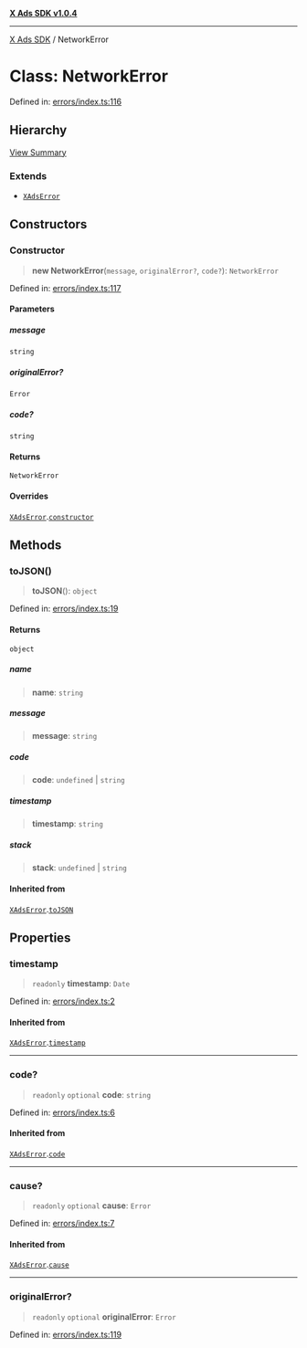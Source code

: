 [**X Ads SDK v1.0.4**](../README.md)

***

[X Ads SDK](../globals.md) / NetworkError

# Class: NetworkError

Defined in: [errors/index.ts:116](https://github.com/kage1020/x-ads-sdk/blob/main/src/errors/index.ts#L116)

## Hierarchy

[View Summary](../hierarchy.md)

### Extends

- [`XAdsError`](XAdsError.md)

## Constructors

### Constructor

> **new NetworkError**(`message`, `originalError?`, `code?`): `NetworkError`

Defined in: [errors/index.ts:117](https://github.com/kage1020/x-ads-sdk/blob/main/src/errors/index.ts#L117)

#### Parameters

##### message

`string`

##### originalError?

`Error`

##### code?

`string`

#### Returns

`NetworkError`

#### Overrides

[`XAdsError`](XAdsError.md).[`constructor`](XAdsError.md#constructor)

## Methods

### toJSON()

> **toJSON**(): `object`

Defined in: [errors/index.ts:19](https://github.com/kage1020/x-ads-sdk/blob/main/src/errors/index.ts#L19)

#### Returns

`object`

##### name

> **name**: `string`

##### message

> **message**: `string`

##### code

> **code**: `undefined` \| `string`

##### timestamp

> **timestamp**: `string`

##### stack

> **stack**: `undefined` \| `string`

#### Inherited from

[`XAdsError`](XAdsError.md).[`toJSON`](XAdsError.md#tojson)

## Properties

### timestamp

> `readonly` **timestamp**: `Date`

Defined in: [errors/index.ts:2](https://github.com/kage1020/x-ads-sdk/blob/main/src/errors/index.ts#L2)

#### Inherited from

[`XAdsError`](XAdsError.md).[`timestamp`](XAdsError.md#timestamp)

***

### code?

> `readonly` `optional` **code**: `string`

Defined in: [errors/index.ts:6](https://github.com/kage1020/x-ads-sdk/blob/main/src/errors/index.ts#L6)

#### Inherited from

[`XAdsError`](XAdsError.md).[`code`](XAdsError.md#code)

***

### cause?

> `readonly` `optional` **cause**: `Error`

Defined in: [errors/index.ts:7](https://github.com/kage1020/x-ads-sdk/blob/main/src/errors/index.ts#L7)

#### Inherited from

[`XAdsError`](XAdsError.md).[`cause`](XAdsError.md#cause)

***

### originalError?

> `readonly` `optional` **originalError**: `Error`

Defined in: [errors/index.ts:119](https://github.com/kage1020/x-ads-sdk/blob/main/src/errors/index.ts#L119)

